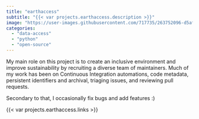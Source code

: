 ```yaml
---
title: "earthaccess"
subtitle: "{{< var projects.earthaccess.description >}}"
image: "https://user-images.githubusercontent.com/717735/263752096-d5af4c79-dd6f-47fb-9036-75202ad56650.png"
categories:
  - "data-access"
  - "python"
  - "open-source"
---
```


My main role on this project is to create an inclusive environment and improve
sustainability by recruiting a diverse team of maintainers. Much of my work has been on
Continuous Integration automations, code metadata, persistent identifiers and archival,
triaging issues, and reviewing pull requests.

Secondary to that, I occasionally fix bugs and add features :)

{{< var projects.earthaccess.links >}}
